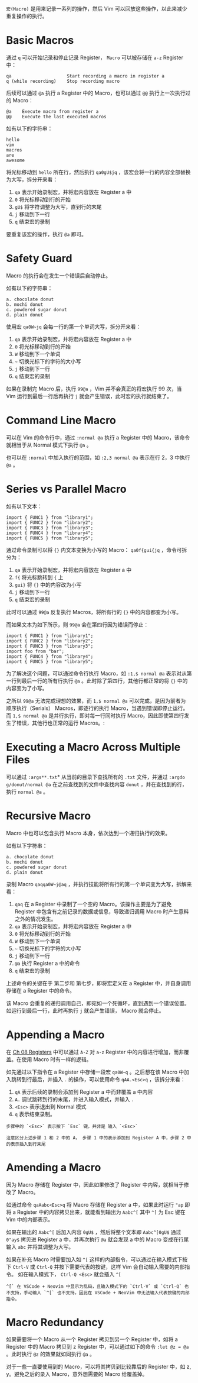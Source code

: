 `宏(Macro)` 是用来记录一系列的操作，然后 Vim 可以回放这些操作，以此来减少重复操作的执行。

# Basic Macros

通过 `q` 可以开始记录和停止记录 Register， `Macro` 可以被存储在 `a-z` Register 中：

```
qa                     Start recording a macro in register a
q (while recording)    Stop recording macro
```

后续可以通过 `@a` 执行 a Register 中的 Macro，也可以通过 `@@` 执行上一次执行过的 Macro：

```
@a    Execute macro from register a
@@    Execute the last executed macros
```

如有以下的字符串：

```
hello
vim
macros
are
awesome
```

将光标移动到 `hello` 所在行，然后执行 `qa0gU$jq` ，该宏会将一行的内容全部替换为大写，拆分开来看：

1.  `qa` 表示开始录制宏，并将宏内容放在 Register a 中
2.  `0` 将光标移动到行的开始
3.  `gU$` 将字符调整为大写，直到行的末尾
4.  `j` 移动到下一行
5.  `q` 结束宏的录制

要重复该宏的操作，执行 `@a` 即可。

# Safety Guard

Macro 的执行会在发生一个错误后自动停止。

如有以下的字符串：

```
a. chocolate donut
b. mochi donut
c. powdered sugar donut
d. plain donut
```

使用宏 `qa0W~jq` 会每一行的第一个单词大写，拆分开来看：

1.  `qa` 表示开始录制宏，并将宏内容放在 Register a 中
2.  `0` 将光标移动到行的开始
3.  `W` 移动到下一个单词
4.  `~` 切换光标下的字符的大小写
5.  `j` 移动到下一行
6.  `q` 结束宏的录制

如果在录制完 Macro 后，执行 `99@a` ，Vim 并不会真正的将宏执行 99 次，当 Vim 运行到最后一行后再执行 `j` 就会产生错误，此时宏的执行就结束了。

# Command Line Macro

可以在 Vim 的命令行中，通过 `:normal @a` 执行 a Register 中的 Macro，该命令就相当于从 Normal 模式下执行 `@a` 。

也可以在 `:normal` 中加入执行的范围，如 `:2,3 normal @a` 表示在行 2，3 中执行 `@a` 。

# Series vs Parallel Macro

如有以下文本：

```
import { FUNC1 } from "library1";
import { FUNC2 } from "library2";
import { FUNC3 } from "library3";
import { FUNC4 } from "library4";
import { FUNC5 } from "library5";
```

通过命令录制可以将 `{}` 内文本变换为小写的 Macro： `qa0f{gui{jq` ，命令可拆分为：

1.  `qa` 表示开始录制宏，并将宏内容放在 Register a 中
2.  `f{` 将光标跳转到 `{` 上
3.  `gui}` 将 `{}` 中的内容改为小写
4.  `j` 移动到下一行
5.  `q` 结束宏的录制

此时可以通过 `99@a` 反复执行 Macros，将所有行的 `{}` 中的内容都变为小写。

而如果文本为如下所示，则 `99@a` 会在第四行因为错误而停止：

```
import { FUNC1 } from "library1";
import { FUNC2 } from "library2";
import { FUNC3 } from "library3";
import foo from "bar";
import { FUNC4 } from "library4";
import { FUNC5 } from "library5";
```

为了解决这个问题，可以通过命令行执行 Macro，如 `:1,$ normal @a` 表示对从第一行到最后一行的所有行执行 `@a` 。此时除了第四行，其他行都正常的将 `{}` 中的内容变为了小写。

之所以 `99@a` 无法完成理想的效果，而 `1,$ normal @a` 可以完成，是因为前者为 顺序执行（Serials） Macros，即逐行的执行 Macro，当遇到错误即停止运行。而 `1,$ normal @a` 是并行执行，即对每一行同时执行 Macro，因此即使第四行发生了错误，其他行也正常的运行 Macros。:

# Executing a Macro Across Multiple Files

可以通过 `:args**.txt`* 从当前的目录下查找所有的 `.txt` 文件，并通过 `:argdo g/donut/normal @a` 在之前查找到的文件中查找内容 `donut` ，并在查找到的行，执行 `normal @a` 。

# Recursive Macro

Macro 中也可以包含执行 Macro 本身，依次达到一个递归执行的效果。

如有以下字符串：

```
a. chocolate donut
b. mochi donut
c. powdered sugar donut
d. plain donut
```

录制 Macro `qaqqa0W~j@aq` ，并执行技能将所有行的第一个单词变为大写，拆解来看：

1.  `qaq` 在 a Register 中录制了一个空的 Macro。该操作主要是为了避免 Register 中包含有之前记录的数据或信息，导致递归调用 Macro 时产生意料之外的情况发生。
2.  `qa` 表示开始录制宏，并将宏内容放在 Register a 中
3.  `0` 将光标移动到行的开始
4.  `W` 移动到下一个单词
5.  `~` 切换光标下的字符的大小写
6.  `j` 移动到下一行
7.  `@a` 执行 Register a 中的命令
8.  `q` 结束宏的录制

上述命令的关键在于 第二步和 第七步，即将宏定义在 a Register 中，并自身调用存储在 a Register 中的命令。

该 Macro 会重复的递归调用自己，即宛如一个死循环，直到遇到一个错误位置。如运行到最后一行，此时再执行 `j` 就会产生错误， Macro 就会停止。

# Appending a Macro

在 [Ch 08 Registers](Ch%2008%20Registers.md) 中可以通过 `A-Z` 对 `a-z` Register 中的内容进行增加，而非覆盖。在使用 Macro 时有一样的逻辑。

如先通过以下指令在 a Register 中存储一段宏 `qa0W~q` 。之后想在该 Macro 中加入跳转到行最后，并插入 `.` 的操作，可以使用命令 `qAA.<Esc>q` ，该拆分来看：

1.  `qA` 表示后续的录制会添加到 Register a 中而非覆盖 a 中内容
2.  `A.` 调试跳转到行的末尾，并进入输入模式，并输入 `.`
3.  `<Esc>` 表示退出到 Normal 模式
4.  `q` 表示结束录制。

```ad-note
步骤中的 `<Esc>` 表示按下 `Esc` 键，并非是 输入 `<Esc>`
```

```ad-note
注意区分上述步骤 1 和 2 中的 A， 步骤 1 中的表示添加到 Register A 中，步骤 2 中的表示插入到行末尾
```

# Amending a Macro

因为 Macro 存储在 Register 中，因此如果修改了 Register 中内容，就相当于修改了 Macro。

如通过命令 `qaAabc<Esc>q` 将 Macro 存储在 Register a 中，如果此时运行 `"ap` 即将 a Register 中的内容拷贝出来，就能看到输出为 `Aabc^[` 其中 `^[` 为 Esc 键在 Vim 中的内部表示。

如果在输出的 `Aabc^[` 后加入内容 `0gU$` ，然后将整个文本即 `Aabc^[0gU$` 通过 `0"ay$` 拷贝进 Register a 中，并再次执行 `@a` 就会发现 a 中的 Macro 变成在行尾输入 `abc` 并将其调整为大写。

如果在补充 Macro 时需要加入如 `^[` 这样的内部指令，可以通过在输入模式下按下 `Ctrl-V` 或 `Ctrl-Q` 并按下需要代表的按键，这样 Vim 会自动输入需要的内部指令。 如在输入模式下， `Ctrl-Q <Esc>` 就会插入 `^[`

```ad-error
^[` 在 VSCode + Neovim 中显示为乱码，且输入模式下的 `Ctrl-V` 或 `Ctrl-Q` 也不支持，手动输入 `^[` 也不支持。因此在 VSCode + NeoVim 中无法输入代表按键的内部指令。
```

# Macro Redundancy

如果需要将一个 Macro 从一个 Register 拷贝到另一个 Register 中，如将 a Register 中的 Macro 拷贝到 z Register 中，可以通过如下的命令 `:let @z = @a` 。此时执行 `@z` 的效果就如同执行 `@a` 。

对于一些一直要使用到的 Macro，可以将其拷贝到比较靠后的 Register 中，如 z, y。避免之后的录入 Macro，意外想需要的 Macro 给覆盖掉。